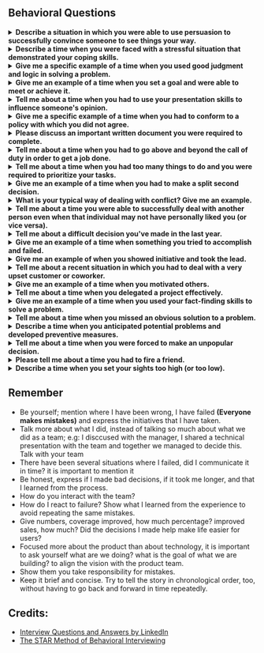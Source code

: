 ## Behavioral Questions

<details>
  <summary><b>Describe a situation in which you were able to use persuasion to successfully convince someone to see things your way.</b></summary>

- Creating a new template with ASP.NET MVC to work with designers in a better way (Separation of concerns for the win, instead of using server-side controls).
- Use hybrid mobile frameworks (depending of the app) to reduce time to market and helping other teams (Become Ionic partners).
- Creating new native plugins to give a better user experience (Open Source projects).
</details>

<details>
  <summary><b>Describe a time when you were faced with a stressful situation that demonstrated your coping skills.</b></summary>

  - Working until the next day for a release to production (BevyUp)
  - My cat walking on the balcony (During a demo with the client)
    - Situation: I was in a meeting with a client, presenting a demo, when suddenly my wife appeared very scared and asked me for help because something was happening, then I realized that my little cat was walking on the edge of the balcony, I had to pause my presentation because I was so worried.
    - Task: Ask for a break and rescue my cat.
    - Action: I had to be brave and rescue the cat, then I was able to finish the presentation.
    - Result: I was able to face that so stressful situation because I was thinking in the solution instead of the problem, and then I was calm because I had been able to finish the presentation with the help of my team. 
  - A PoC with a new technology in a short period of time (StartUp Acquisition)
  - Working in a project with 1 week sprints (working weekends)
  - Excel generation tool migration with a class having more than 30k lines of code and without business formulas.
</details>
    
<details>
  <summary><b>Give me a specific example of a time when you used good judgment and logic in solving a problem.</b></summary>
  
  - Creating a new Open Source project to improve UX with a native look & feel (React Native InAppBrowser).
  - Use memoization and Big O notation to reduce complexity with RxJS subscriptions.
  - Found SQL Injection issues concatenating Database queries from a third party system.
  - Using hooks to reduce code complexity and increase test coverage.
  - Using macros from Assembly lenguage to reduce complexity.
</details>
    
<details>
  <summary><b>Give me an example of a time when you set a goal and were able to meet or achieve it.</b></summary>

  - Using a new strategy to implement a real-time connection.
  - Database migration from NoSQL (MongoDB) to SQL & Multi-tenant (PostgreSQL) takes less than 3 months.
</details>
  
<details>
  <summary><b>Tell me about a time when you had to use your presentation skills to influence someone's opinion.</b></summary>

  - Comparison between React Native and NativeScript for cross-platform native UI apps.
  - Web Components and compilers instead of a Framework (Be agnostic, it Depends... maybe You don't need it).
  - Using promises for HTTP requests from Unity.
  - Divide and conquer (Avoid blocking tasks)
    - Situation: Implementing new features from a React Native app was giving us some problems, specially because we're using React class components with nested code, having complex local states with large components and repeated code, so it was difficult to maintain unit tests and increase test coverage.
    - Task: My goal was to help another Senior developer with a new feature adding a real-time connection from some screens of a chat module and increasing the test coverage of a complex component.
    - Action: We had some sessions of pair programming but I was stuck waiting for my partner to finish the dependent task assigned to him, so I decided to investigate on my own how to reduce the complexity of the current code and avoid adding nested code to the chat component. I learned about a new way to reuse code, extend behaviors easily and have components as small functions using functional programming and React hooks, while also implementing the real-time connection. As my colleague did not agree to do it in a different way, I proceeded to speak with the PM about the advantages that this new utility offered us and I made a presentation to share the knowledge gained about this new React feature with the rest of the team.
    - Result: We agreed with the team to use this new strategy for this implementation and thanks to this we were able to finish the feature 2 weeks ahead of schedule and increase test coverage by 20% by having small features that were much easier to maintain and test. Also, a few months later I made a talk about these topics for the rest of the company and it was shared on YouTube.
</details>

<details>
  <summary><b>Give me a specific example of a time when you had to conform to a policy with which you did not agree.</b></summary>
  
  - Using fingerprint to register arrival and departure time at work
</details>

<details>
  <summary><b>Please discuss an important written document you were required to complete.</b></summary>

  - Documenting multi-tenant architecture
    - Situation: Architecture documentation was required by the client.
    - Task: Create architecture documentation of the project about purpose, scope, business and technical architecture, data migration and deployment strategies, version management and environment set-up.
    - Action: I designed the first version of the document about architectural overview of the solution, to capture and convey the significant architectural decisions which have been made on the system.
    - Result: The documentation created was a good guide for new developers to understand the scope of the project, listing all definitions, references and human operations involved to support business processes which are triggered and generate business events. With this guide I defined each business process, design patterns and principles used in the project, coding conventions, describing frameworks, services and dependencies involved in the execution, defining the tiers where the software components are deployed and executed, listing functional and non-functional requirements and about technical architecture I generated component, deployment, package, use case and entity relationship diagrams to illustrate the logical structure and organization of the project. I identified opportunities for improvement about deployment strategies to automate the process publishing new releases to Production environment and avoiding risks to access to the database externally due to default configurations.
</details>
  
<details>
  <summary><b>Tell me about a time when you had to go above and beyond the call of duty in order to get a job done.</b></summary>
  
  - Use personal time to update deprecated templates and avoid code refactors of the project in the future.
  - Create a fully working prototype instead of a PoC to make a good impression with a partner.
  - Committed working in a PoC until early the next day.
  - Attending a meeting with the client while I was in a recreational activity of the company (playing bowling with coworkers).
  - Working in a presentation during weekends for all-hands meeting.
</details>

<details>
  <summary><b>Tell me about a time when you had too many things to do and you were required to prioritize your tasks.</b></summary>

  - Daily meetings to prioritize tasks.
  - Stoping/Delegating my tasks to help coworkers and other teams of the project (Releases to production, Hotfixes).
</details>

<details>
  <summary><b>Give me an example of a time when you had to make a split second decision.</b></summary>
  
  - Reverting deployment testing on production (CodePush not working with a hotfix to log native exceptions).
  - Stop a presentation with the client to rescue my cat while he was walking on the balcony outdoor.
</details>

<details>
  <summary><b>What is your typical way of dealing with conflict? Give me an example.</b></summary>

  - Take the decision with the rest of the team.
  - Analyze other perspectives, but review what we did and let's see what to do for improvement (Flexible).
  - Keep a cool head because it's just work (New PMs, coworkers getting frustration, etc).
</details>

<details>
  <summary>
    <b>Tell me about a time you were able to successfully deal with another person even when that individual may not have personally liked you (or vice versa).</b>
  </summary>
    
  - It's work, never mix business with personal matters (Loss of professionalism, maintain a balance between personal and professional lives).
  - PM taking bad decisions with the client, so taking decisions with the rest of the team and the software architect.
</details>
  
<details>
  <summary><b>Tell me about a difficult decision you've made in the last year.</b></summary>

  - Study for this interview, remember concepts that I'd not reviewed since college (Practice algorithms and many other things in a short time)
    - Situation: Many other professionals prepare months and even years to present themselves to a FAANG company, this is my first time and the recruiter contacted me because of my contributions, I was not prepared, It has really been a lot of work these days, preparing for these meetings, a lot to do in a short time.
  - Taking a remote job with only 4 months working as a Software Architect in another company
</details>

<details>
  <summary><b>Give me an example of a time when something you tried to accomplish and failed.</b></summary>
  
  - A big refactor took longer than estimated
</details>
  
<details>
  <summary><b>Give me an example of when you showed initiative and took the lead.</b></summary>
  
  - Help the company to be a trusted partner of a technology by sharing my own side projects
</details>

<details>
  <summary><b>Tell me about a recent situation in which you had to deal with a very upset customer or coworker.</b></summary>

  - Perfect is the enemy of good having strict deadlines
</details>
  
<details>
  <summary><b>Give me an example of a time when you motivated others.</b></summary>
  
  - Being speaker in local communities like CodeYourFuture
  - Helping another developer to get a new role (Being a mentor)
</details>
  
<details>
  <summary><b>Tell me about a time when you delegated a project effectively.</b></summary>
  
  - Delegating leadership while helping to develop her confidence **(nobody is indispensable, avoid comfort zones, upgrade her skills, adopt a proactive approach)**
</details>
  
<details>
  <summary><b>Give me an example of a time when you used your fact-finding skills to solve a problem.</b></summary>

  - Stranger things with the code (Strange behaviors, code not working as expected)
  - Creating templates and fixing issues learning new technologies with Open Source projects
</details>
  
<details>
  <summary><b>Tell me about a time when you missed an obvious solution to a problem.</b></summary>
  
  - Ignoring brute force solutions thinking about Big O Notation and Cyclomatic complexity
</details>
  
<details>
  <summary><b>Describe a time when you anticipated potential problems and developed preventive measures.</b></summary>

  - Sharing with the team about semantic versioning and the correct way to use that with CodePush from production
</details>
  
<details>
  <summary><b>Tell me about a time when you were forced to make an unpopular decision.</b></summary>
  
  - Not using Redux (Popular State management)
</details>
  
<details>
  <summary><b>Please tell me about a time you had to fire a friend.</b></summary>
  
  - Informed but they didn't take me into account
</details>
  
<details>
  <summary><b>Describe a time when you set your sights too high (or too low).</b></summary>
  
  - Being a perfectionist and trying to do everything on my own (not settling for what already exists and works, but trying to improve it)
</details>

## Remember
- Be yourself; mention where I have been wrong, I have failed **(Everyone makes mistakes)** and express the initiatives that I have taken.
- Talk more about what I did, instead of talking so much about what we did as a team; e.g: I disccused with the manager, I shared a technical presentation with the team and together we managed to decide this. Talk with your team
- There have been several situations where I failed, did I communicate it in time? it is important to mention it
- Be honest, express if I made bad decisions, if it took me longer, and that I learned from the process.
- How do you interact with the team?
- How do I react to failure? Show what I learned from the experience to avoid repeating the same mistakes.
- Give numbers, coverage improved, how much percentage? improved sales, how much? Did the decisions I made help make life easier for users?
- Focused more about the product than about technology, it is important to ask yourself what are we doing? what is the goal of what we are building? to align the vision with the product team.
- Show them you take responsibility for mistakes.
- Keep it brief and concise. Try to tell the story in chronological order, too, without having to go back and forward in time repeatedly.

## Credits:
- [Interview Questions and Answers by LinkedIn](https://www.linkedin.com/interview-prep)
- [The STAR Method of Behavioral Interviewing](https://www.vawizard.org/wiz-pdf/STAR_Method_Interviews.pdf)
